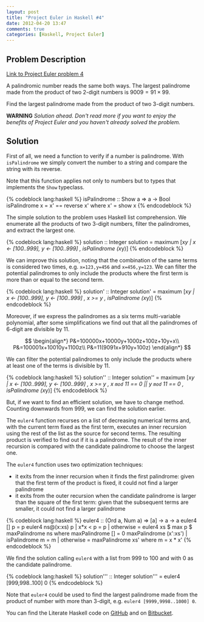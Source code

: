 ```yaml
---
layout: post
title: "Project Euler in Haskell #4"
date: 2012-04-20 13:47
comments: true
categories: [Haskell, Project Euler]
---
```


## Problem Description
[Link to Project Euler problem 4](http://projecteuler.net/problem=4)

A palindromic number reads the same both ways. The largest palindrome made
from the product of two 2-digit numbers is $9009=91\times99$.

Find the largest palindrome made from the product of two 3-digit numbers.

__WARNING__
_Solution ahead. Don't read more if you want to enjoy the benefits of
Project Euler and you haven't already solved the problem._
<!-- more -->

## Solution
First of all, we need a function to verify if a number is palindrome.
With `isPalindrome` we simply convert the number to a string and compare
the string with its reverse.

Note that this function applies not only to numbers but to types
that implements the `Show` typeclass.

{% codeblock lang:haskell %}
isPalindrome    :: Show a => a -> Bool
isPalindrome x  =  x' == reverse x' where x' = show x
{% endcodeblock %}

The simple solution to the problem uses Haskell list comprehension.
We enumerate all the products of two 3-digit numbers, filter the palindromes,
and extract the largest one.

{% codeblock lang:haskell %}
solution  :: Integer
solution  =  maximum  [x*y | x <- [100..999], y <- [100..999]
                      , isPalindrome (x*y)]
{% endcodeblock %}

We can improve this solution, noting that the combination of the same terms
is considered two times, e.g. `x=123,y=456` and `x=456,y=123`.
We can filter the potential palindromes to only include the products
where the first term is more than or equal to the second term.

{% codeblock lang:haskell %}
solution'  :: Integer
solution'  =  maximum  [x*y | x <- [100..999], y <- [100..999]
                       , x >= y
                       , isPalindrome (x*y)]
{% endcodeblock %}

Moreover, if we express the palindromes as a six terms multi-variable polynomial,
after some simplifications we find out that all the palindromes of 6-digit
are divisible by 11.

$$
\begin{align*}
P&=100000x+10000y+1000z+100z+10y+x\\
P&=100001x+10010y+1100z\\
P&=11(9091x+910y+100z)
\end{align*}
$$

We can filter the potential palindromes to only include the products
where at least one of the terms is divisible by 11.

{% codeblock lang:haskell %}
solution''  :: Integer
solution''  =  maximum  [x*y | x <- [100..999], y <- [100..999]
                        , x >= y
                        , x `mod` 11 == 0 || y `mod` 11 == 0
                        , isPalindrome (x*y)]
{% endcodeblock %}

But, if we want to find an efficient solution, we have to change method.
Counting downwards from 999, we can find the solution earlier.

The `euler4` function recurses on a list of decreasing numerical terms
and, with the current term fixed as the first term, executes an inner recursion
using the rest of the list as the source for second terms.
The resulting product is verified to find out if it is a palindrome.
The result of the inner recursion is compared with the candidate palindrome
to choose the largest one.

The `euler4` function uses two optimization techniques:

* it exits from the inner recursion when it finds the first palindrome:
given that the first term of the product is fixed, it could not find a larger
palindrome
* it exits from the outer recursion when the candidate palindrome is larger
than the square of the first term: given that the subsequent terms are smaller,
it could not find a larger palindrome

{% codeblock lang:haskell %}
euler4               :: (Ord a, Num a) => [a] -> a -> a
euler4 []         p  =  p
euler4 ns@(x:xs)  p  |  x*x < p    =  p
                     |  otherwise  =  euler4 xs $ max p $ maxPalindrome ns
                     where
                       maxPalindrome []        =  0
                       maxPalindrome (x':xs')  |  isPalindrome m  =  m
                                               |  otherwise       =  maxPalindrome xs'
                                               where
                                                 m = x * x'
{% endcodeblock %}

We find the solution calling `euler4` with a list from 999 to 100 and with 0 as
the candidate palindrome.

{% codeblock lang:haskell %}
solution'''  :: Integer
solution'''  =  euler4 [999,998..100] 0
{% endcodeblock %}

Note that `euler4` could be used to find the largest palindrome made from
the product of number with more than 3-digit, e.g. `euler4 [9999,9998..1000] 0`.

You can find the Literate Haskell code on [GitHub](https://github.com/maurotrb/mt-euler)
and on [Bitbucket](https://bitbucket.org/maurotrb/mt-euler).

